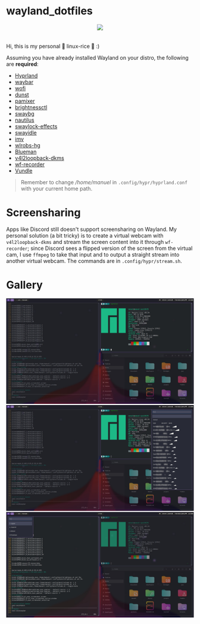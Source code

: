 # wayland_dotfiles

<div align = "center">
    <img src="https://img.shields.io/github/languages/top/manueldiagostino/wayland_dotfiles">
</div>

<br>

Hi, this is my personal 🐧 linux-rice 🐧 :)

Assuming you have already installed Wayland on your distro, the following are **required**:
- [Hyprland](https://github.com/hyprwm/Hyprland)
- [waybar](https://github.com/Alexays/Waybar)
- [wofi](https://man.archlinux.org/man/wofi.1.en)
- [dunst](https://dunst-project.org)
- [pamixer](https://github.com/cdemoulins/pamixer)
- [brightnessctl](https://github.com/Hummer12007/brightnessctl)
- [swaybg](https://github.com/swaywm/swaybg)
- [nautilus](https://github.com/GNOME/nautilus)
- [swaylock-effects](https://github.com/mortie/swaylock-effects)
- [swayidle](https://github.com/swaywm/swayidle)
- [imv](https://github.com/eXeC64/imv)
- [wlrobs-hg](https://aur.archlinux.org/wlrobs-hg.git)
- [Blueman](https://wiki.archlinux.org/title/Blueman)
- [v4l2loopback-dkms](https://github.com/umlaeute/v4l2loopback)
- [wf-recorder](https://github.com/ammen99/wf-recorder)
- [Vundle](https://github.com/VundleVim/Vundle.vim)

> Remember to change */home/manuel* in `.config/hypr/hyprland.conf` with your current home path.


# Screensharing
Apps like Discord still doesn't support screensharing on Wayland. My personal solution
(a bit tricky) is to create a virtual webcam with `v4l2loopback-dkms` and stream the screen content 
into it through `wf-recorder`; since Discord sees a flipped version of the screen from the virtual cam, I use `ffmpeg` to take that input and to output a straight stream into another virtual webcam.
The commands are in `.config/hypr/stream.sh`.

<!--
## Arch users only
You can use
```
cd .wayland_dotfiles/
chmod +x install.sh
./install.sh
```
to automate the entire installation in your *home* dir (*.rc* files not included).
-->

# Gallery
![screen1](https://github.com/manueldiagostino/wayland_dotfiles/blob/main/.wayland_dotfiles/screen_1.jpeg)
<br>
![screen2](https://github.com/manueldiagostino/wayland_dotfiles/blob/main/.wayland_dotfiles/screen_2.jpeg)
<br>
![screen3](https://github.com/manueldiagostino/wayland_dotfiles/blob/main/.wayland_dotfiles/screen_3.jpeg)
